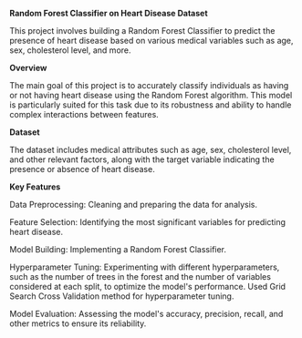 **Random Forest Classifier on Heart Disease Dataset**

This project involves building a Random Forest Classifier to predict the presence of heart disease based on various medical variables such as age, sex, cholesterol level, and more. 

**Overview**

The main goal of this project is to accurately classify individuals as having or not having heart disease using the Random Forest algorithm. This model is particularly suited for this task due to its robustness and ability to handle complex interactions between features.

**Dataset**

The dataset includes medical attributes such as age, sex, cholesterol level, and other relevant factors, along with the target variable indicating the presence or absence of heart disease.

**Key Features**

Data Preprocessing: Cleaning and preparing the data for analysis.

Feature Selection: Identifying the most significant variables for predicting heart disease.

Model Building: Implementing a Random Forest Classifier.

Hyperparameter Tuning: Experimenting with different hyperparameters, such as the number of trees in the forest and the number of variables considered at each split, to optimize the model's performance. Used Grid Search Cross Validation method for hyperparameter tuning.

Model Evaluation: Assessing the model's accuracy, precision, recall, and other metrics to ensure its reliability.
